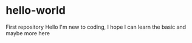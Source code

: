 # hello-world
First repository
Hello I'm new to coding, I hope I can learn the basic and maybe more here
